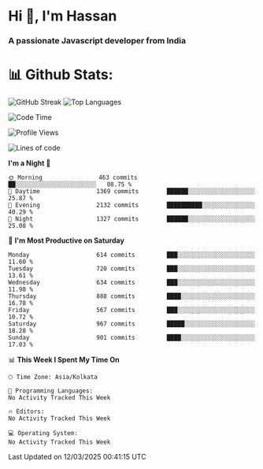 # Hi 👋, I'm Hassan
### A passionate Javascript developer from India


# 📊 Github Stats:
![GitHub Streak](https://github-readme-streak-stats.herokuapp.com/?user=codeblooded47&theme=dracula&hide_border=false)
![Top Languages](https://github-readme-stats.vercel.app/api/top-langs/?username=codeblooded47&layout=compact&theme=dracula)



<!--START_SECTION:waka-->
![Code Time](http://img.shields.io/badge/Code%20Time-883%20hrs%201%20min-blue)

![Profile Views](http://img.shields.io/badge/Profile%20Views-0-blue)

![Lines of code](https://img.shields.io/badge/From%20Hello%20World%20I%27ve%20Written-24.2%20million%20lines%20of%20code-blue)

**I'm a Night 🦉** 

```text
🌞 Morning                463 commits         ██░░░░░░░░░░░░░░░░░░░░░░░   08.75 % 
🌆 Daytime                1369 commits        ██████░░░░░░░░░░░░░░░░░░░   25.87 % 
🌃 Evening                2132 commits        ██████████░░░░░░░░░░░░░░░   40.29 % 
🌙 Night                  1327 commits        ██████░░░░░░░░░░░░░░░░░░░   25.08 % 
```
📅 **I'm Most Productive on Saturday** 

```text
Monday                   614 commits         ███░░░░░░░░░░░░░░░░░░░░░░   11.60 % 
Tuesday                  720 commits         ███░░░░░░░░░░░░░░░░░░░░░░   13.61 % 
Wednesday                634 commits         ███░░░░░░░░░░░░░░░░░░░░░░   11.98 % 
Thursday                 888 commits         ████░░░░░░░░░░░░░░░░░░░░░   16.78 % 
Friday                   567 commits         ███░░░░░░░░░░░░░░░░░░░░░░   10.72 % 
Saturday                 967 commits         █████░░░░░░░░░░░░░░░░░░░░   18.28 % 
Sunday                   901 commits         ████░░░░░░░░░░░░░░░░░░░░░   17.03 % 
```


📊 **This Week I Spent My Time On** 

```text
🕑︎ Time Zone: Asia/Kolkata

💬 Programming Languages: 
No Activity Tracked This Week

🔥 Editors: 
No Activity Tracked This Week

💻 Operating System: 
No Activity Tracked This Week
```


 Last Updated on 12/03/2025 00:41:15 UTC
<!--END_SECTION:waka-->

